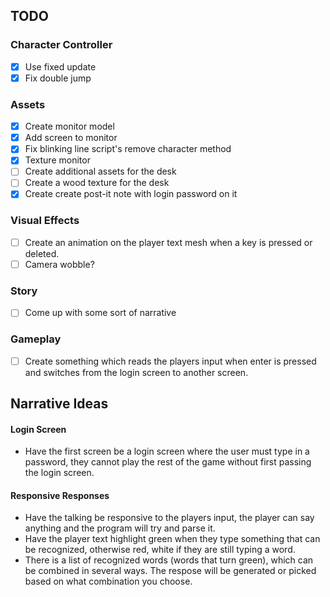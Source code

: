 ## TODO
### Character Controller
- [x] Use fixed update
- [x] Fix double jump

### Assets
- [x] Create monitor model
- [x] Add screen to monitor
- [x] Fix blinking line script's remove character method
- [x] Texture monitor
- [ ] Create additional assets for the desk
- [ ] Create a wood texture for the desk
- [x] Create create post-it note with login password on it

### Visual Effects
- [ ] Create an animation on the player text mesh when a key is pressed or deleted.
- [ ] Camera wobble?

### Story
- [ ] Come up with some sort of narrative

### Gameplay
- [ ] Create something which reads the players input when enter is pressed and switches from the login screen to another screen.

## Narrative Ideas

#### Login Screen
- Have the first screen be a login screen where the user must type in a password, they cannot play the rest of the game without first passing the login screen.

#### Responsive Responses
- Have the talking be responsive to the players input, the player can say anything and the program will try and parse it.
- Have the player text highlight green when they type something that can be recognized, otherwise red, white if they are still typing a word.
- There is a list of recognized words (words that turn green), which can be combined in several ways. The respose will be generated or picked based on what combination you choose.

